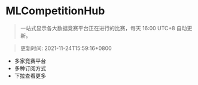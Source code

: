# MLCompetitionHub

> 一站式显示各大数据竞赛平台正在进行的比赛，每天 16:00 UTC+8 自动更新。
  
> 更新时间: 2021-11-24T15:59:16+0800 

* 多家竞赛平台
* 多种订阅方式
* 下拉查看更多